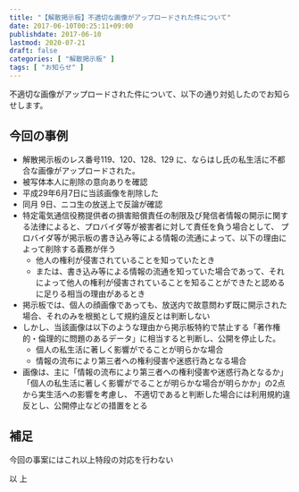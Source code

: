 ```yaml
---
title: "【解散掲示板】不適切な画像がアップロードされた件について"
date: 2017-06-10T00:25:11+09:00
publishdate: 2017-06-10
lastmod: 2020-07-21
draft: false
categories: [ "解散掲示板" ]
tags: [ "お知らせ" ]
---
```


不適切な画像がアップロードされた件について、以下の通り対処したのでお知らせします。

## 今回の事例

- 解散掲示板のレス番号119、120、128、129 に、ならはし氏の私生活に不都合な画像がアップロードされた。
- 被写体本人に削除の意向ありを確認
- 平成29年6月7日に当該画像を削除した
- 同月 9日、ニコ生の放送上で反論が確認
- 特定電気通信役務提供者の損害賠償責任の制限及び発信者情報の開示に関する法律によると、プロバイダ等が被害者に対して責任を負う場合として、
プロバイダ等が掲示板の書き込み等による情報の流通によって、以下の理由によって削除する義務が伴う
    - 他人の権利が侵害されていることを知っていたとき
    - または、書き込み等による情報の流通を知っていた場合であって、それによって他人の権利が侵害されていることを知ることができたと認めるに足りる相当の理由があるとき
- 掲示板では、個人の顔画像であっても、放送内で故意問わず既に開示された場合、それのみを根拠として規約違反とは判断しない
- しかし、当該画像は以下のような理由から掲示板特約で禁止する「著作権的・倫理的に問題のあるデータ」に相当すると判断し、公開を停止した。
    - 個人の私生活に著しく影響がでることが明らかな場合
    - 情報の流布により第三者への権利侵害や迷惑行為となる場合
- 画像は、主に「情報の流布により第三者への権利侵害や迷惑行為となるか」「個人の私生活に著しく影響がでることが明らかな場合が明らかか」の2点から実生活への影響を考慮し、
不適切であると判断した場合には利用規約違反とし、公開停止などの措置をとる

## 補足
今回の事案にはこれ以上特段の対応を行わない

以 上